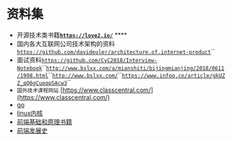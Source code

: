 # 资料集

* 开源技术类书籍[**`https://love2.io/`**](https://love2.io/) ****
* 国内各大互联网公司技术架构的资料[`https://github.com/davideuler/architecture.of.internet-product`](https://github.com/davideuler/architecture.of.internet-product)\`\`
* 面试资料[`https://github.com/CyC2018/Interview-Notebook`](https://github.com/CyC2018/Interview-Notebook)\`\`[`http://www.bslxx.com/a/mianshiti/bijingmianjing/2018/0611/1998.html`](http://www.bslxx.com/a/mianshiti/bijingmianjing/2018/0611/1998.html)\`\`[`http://www.bslxx.com/`](http://www.bslxx.com/)\`\`[`https://www.infoq.cn/article/gkUZZ_qQ6gCuoqpSAcw3`](https://www.infoq.cn/article/gkUZZ_qQ6gCuoqpSAcw3)\`\`
* `国外技术课程网站` [https://www.classcentral.com/](https://www.classcentral.com/)
* [go](https://gobyexample.com/)
* [linux内核](https://xinqiu.gitbooks.io/linux-insides-cn/content/Booting/linux-bootstrap-1.html)
* [前端基础和原理书籍](https://segmentfault.com/a/1190000017072371#articleHeader5)
* [前端发展史](https://juejin.im/post/5b5adc9b6fb9a04f9244555d#heading-17)



